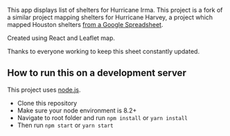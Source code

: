 This app displays list of shelters for Hurricane Irma. This project is a fork of a similar project mapping shelters for Hurricane Harvey, a project which mapped Houston shelters [from a Google Spreadsheet](https://docs.google.com/spreadsheets/d/14GHRHQ_7cqVrj0B7HCTVE5EbfpNFMbSI9Gi8azQyn-k). 

Created using React and Leaflet map.

Thanks to everyone working to keep this sheet constantly updated.


## How to run this on a development server

This project uses [node.js](https://github.com/codeforamerica/howto/blob/master/Node.js.md).

* Clone this repository
* Make sure your node environment is 8.2+
* Navigate to root folder and run ```npm install``` or ```yarn install```
* Then run ```npm start``` or ```yarn start```
